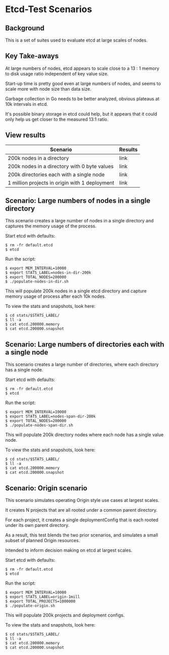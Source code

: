 # Etcd-Test Scenarios

## Background

This is a set of suites used to evaluate etcd at large scales of nodes.

## Key Take-aways

At large numbers of nodes, etcd appears to scale close to a 13 : 1 memory to disk usage ratio independent of key value size.

Start-up time is pretty good even at large numbers of nodes, and seems to scale more with node size than data size.

Garbage collection in Go needs to be better analyzed, obvious plateaus at 10k intervals in etcd.

It's possible binary storage in etcd could help, but it appears that it could only help us get closer to the measured 13:1 ratio.

## View results

| Scenario | Results |
| --- | --- |
| 200k nodes in a directory | link |
| 200k nodes in a directory with 0 byte values | link |
| 200k directories each with a single node | link |
| 1 million projects in origin with 1 deployment | link |

## Scenario: Large numbers of nodes in a single directory

This scenario creates a large number of nodes in a single directory and captures the memory usage of the process.

Start etcd with defaults:

```
$ rm -fr default.etcd
$ etcd
```

Run the script:

```
$ export MEM_INTERVAL=10000
$ export STATS_LABEL=nodes-in-dir-200k
$ export TOTAL_NODES=200000
$ ./populate-nodes-in-dir.sh
```

This will populate 200k nodes in a single etcd directory and capture memory usage of process after each 10k nodes.

To view the stats and snapshots, look here:

```
$ cd stats/$STATS_LABEL/
$ ll -a
$ cat etcd.200000.memory
$ cat etcd.200000.snapshot
```
## Scenario: Large numbers of directories each with a single node

This scenario creates a large number of directories, where each directory has a single node.

Start etcd with defaults:

```
$ rm -fr default.etcd
$ etcd
```

Run the script:

```
$ export MEM_INTERVAL=10000
$ export STATS_LABEL=nodes-span-dir-200k
$ export TOTAL_NODES=200000
$ ./populate-nodes-span-dir.sh
```

This will populate 200k directory nodes where each node has a single value node.

To view the stats and snapshots, look here:

```
$ cd stats/$STATS_LABEL/
$ ll -a
$ cat etcd.200000.memory
$ cat etcd.200000.snapshot
```

## Scenario: Origin scenario

This scenario simulates operating Origin style use cases at largest scales.

It creates N projects that are all rooted under a common parent directory.

For each project, it creates a single deploymentConfig that is each rooted under its own parent directory.

As a result, this test blends the two prior scenarios, and simulates a small subset of planned Origin resources.

Intended to inform decision making on etcd at largest scales.

Start etcd with defaults:

```
$ rm -fr default.etcd
$ etcd
```

Run the script:

```
$ export MEM_INTERVAL=10000
$ export STATS_LABEL=origin-1mill
$ export TOTAL_PROJECTS=1000000
$ ./populate-origin.sh
```

This will populate 200k projects and deployment configs.

To view the stats and snapshots, look here:

```
$ cd stats/$STATS_LABEL/
$ ll -a
$ cat etcd.200000.memory
$ cat etcd.200000.snapshot
```